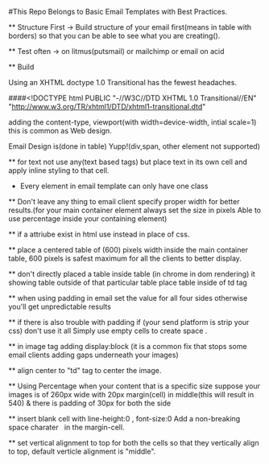 #This Repo Belongs to Basic Email Templates with Best Practices.

** Structure First
-> Build structure of your email first(means in table with borders) so that you can be able to see what you are creating().

** Test often
-> on litmus(putsmail) or mailchimp or email on acid

** Build

Using an XHTML doctype 1.0 Transitional has the fewest headaches.

####<!DOCTYPE html PUBLIC "-//W3C//DTD XHTML 1.0 Transitional//EN" "http://www.w3.org/TR/xhtml1/DTD/xhtml1-transitional.dtd"

adding the content-type, viewport(with width=device-width, intial scale=1) this is common as Web design.

Email Design is(done in table) Yupp!(div,span, other element not supported)

** for text not use any(text based tags) but place text in its own cell and apply inline styling to that cell.

* Every element in email template can only have one class

** Don't leave any thing to email client specify proper width for better results.(for your main container element always set the size in pixels Able to use percentage inside your containing element)

** if a attriube exist in html use instead in place of css.

** place a centered table of (600) pixels width inside the main container table, 600 pixels is safest maximum for all the clients to better display.

** don't directly placed a table inside table (in chrome in dom rendering) it showing table outside of that particular table place table inside of td tag

** when using padding in email set the value for all four sides otherwise you'll get unpredictable results

** if there is also trouble with padding if (your send platform is strip your css) don't use it all Simply use empty cells to create space .

** in image tag adding display:block (it is a common fix that stops some email clients adding gaps underneath your images)

** align center to "td" tag to center the image.

** Using Percentage when your content that is a specific size suppose your images is of 260px wide with 20px margin(cell) in middle(this will result in 540) & there is padding of 30px for both the side

** insert blank cell with line-height:0 , font-size:0 Add a non-breaking space charater &nbsp; in the margin-cell.

** set vertical alignment to top for both the cells so that they vertically align to top, default verticle alignment is "middle".

